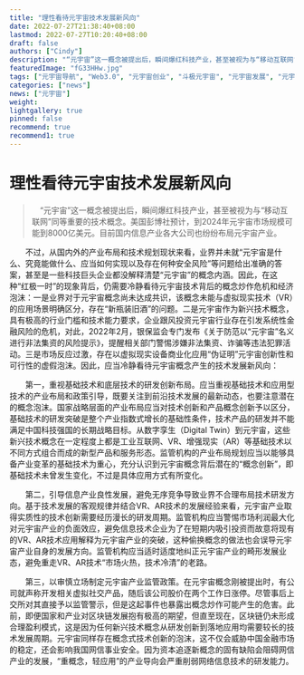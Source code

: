 ```yaml
---
title: "理性看待元宇宙技术发展新风向"
date: 2022-07-27T21:38:40+08:00
lastmod: 2022-07-27T10:20:40+08:00
draft: false
authors: ["Cindy"]
description: "“元宇宙”这一概念被提出后，瞬间爆红科技产业，甚至被视为与“移动互联网”同等重要的技术概念。美国彭博社预计，到2024年元宇宙市场规模可能到8000亿美元。目前国内信息产业各大公司也纷纷布局元宇宙产业。"
featuredImage: "fG33HHw.jpg"
tags: ["元宇宙导航", "Web3.0", "元宇宙创业", "斗极元宇宙", "元宇宙发展", "元宇宙项目"]
categories: ["news"]
news: ["元宇宙"]
weight: 
lightgallery: true
pinned: false
recommend: true
recommend1: true
---
```


# 理性看待元宇宙技术发展新风向

> 　“元宇宙”这一概念被提出后，瞬间爆红科技产业，甚至被视为与“移动互联网”同等重要的技术概念。美国彭博社预计，到2024年元宇宙市场规模可能到8000亿美元。目前国内信息产业各大公司也纷纷布局元宇宙产业。

　　不过，从国内外的产业布局和技术规划现状来看，业界并未就“元宇宙是什么、究竟能做什么、应当如何实现以及存在何种安全风险”等问题给出准确的答案，甚至是一些科技巨头企业都没解释清楚“元宇宙”的概念内涵。因此，在这种“红极一时”的现象背后，仍需要冷静看待元宇宙技术背后的概念炒作危机和经济泡沫：一是业界对于元宇宙概念尚未达成共识，该概念未能与虚拟现实技术（VR）的应用场景明确区分，存在“新瓶装旧酒”的问题。二是元宇宙作为新兴技术概念，具有极高的行业门槛和技术能力要求，企业跟风投资元宇宙行业存在引发系统性金融风险的危机，对此，2022年2月，银保监会专门发布《关于防范以“元宇宙”名义进行非法集资的风险提示》，提醒相关部门警惕涉嫌非法集资、诈骗等违法犯罪活动。三是市场反应过激，存在以虚拟现实设备商业化应用“伪证明”元宇宙创新性和可行性的虚假泡沫。因此，应当冷静看待元宇宙概念产生的技术发展新风向：

　　第一，重视基础技术和底层技术的研发创新布局。应当重视基础技术和应用型技术的产业布局和政策引导，既要关注到前沿技术发展的最新动态，也要注意潜在的概念泡沫。国家战略层面的产业布局应当对技术创新和产品概念创新予以区分，基础技术的研发突破是整个产业指数式增长的基础性条件，技术产品的研发并不能满足中国科技强国的长期战略目标。从数字孪生（Digital Twin）到元宇宙，这些新兴技术概念在一定程度上都是工业互联网、VR、增强现实（AR）等基础技术以不同方式组合而成的新型产品和服务形态。监管机构的产业布局规划应当以能够具备产业变革的基础技术为重心，充分认识到元宇宙概念背后潜在的“概念创新”，即基础技术未曾发生变化，不过是具体应用方式有所变化。

　　第二，引导信息产业良性发展，避免无序竞争导致业界不合理布局技术研发方向。基于技术发展的客观规律并结合VR、AR技术的发展经验来看，元宇宙产业取得实质性的技术创新需要经历漫长的研发周期。监管机构应当警惕市场利润最大化对元宇宙产业的负面效应，避免信息技术企业为了在短期内吸引投资而故意将现有的VR、AR技术应用解释为元宇宙产业的突破，这种偷换概念的做法也会误导元宇宙产业自身的发展方向。监管机构应当适时适度地纠正元宇宙产业的畸形发展业态，避免重走VR、AR技术“市场火热，技术冷清”的老路。

　　第三，以审慎立场制定元宇宙产业监管政策。在元宇宙概念刚被提出时，有公司就声称开发相关虚拟社交产品，随后该公司股价在两个工作日涨停。尽管事后上交所对其直接予以监管警示，但是这起事件也暴露出概念炒作可能产生的危害。此前，即便国家和产业对区块链发展抱有极高的期望，但直至现在，区块链仍未形成合理盈利模式，这是因为任何新兴技术概念从研发创新到落地应用均需要较长的技术发展周期。元宇宙同样存在概念式技术创新的泡沫，这不仅会威胁中国金融市场的稳定，还会影响我国网信事业安全。因为资本追逐新概念的固有缺陷会阻碍网信产业的发展，“重概念，轻应用”的产业导向会严重削弱网络信息技术的研发能力。